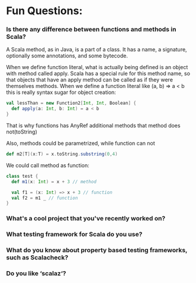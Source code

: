 # Fun Questions:

### Is there any difference between functions and methods in Scala?

A Scala method, as in Java, is a part of a class. It has a name, a signature, optionally some annotations, and some
bytecode.

When we define function literal, what is actually being defined is an object with method called apply. Scala has a
special rule for this method name, so that objects that have an apply method can be called as if they were themselves
methods. When we define a function literal like (a, b) => a < b this is really syntax sugar for object creation:

```scala
val lessThan = new Function2[Int, Int, Boolean] {
  def apply(a: Int, b: Int) = a < b
}
```

That is why functions has AnyRef additional methods that method does not(toString)

Also, methods could be parametrized, while function can not

```scala
def m2[T](x:T) = x.toString.substring(0,4)
```

We could call method as function:

```scala
class test {
  def m1(x: Int) = x + 3 // method

  val f1 = (x: Int) => x + 3 // function
  val f2 = m1 _ // function
}

```

### What's a cool project that you've recently worked on?

### What testing framework for Scala do you use?

### What do you know about property based testing frameworks, such as Scalacheck?

### Do you like ‘scalaz‘?